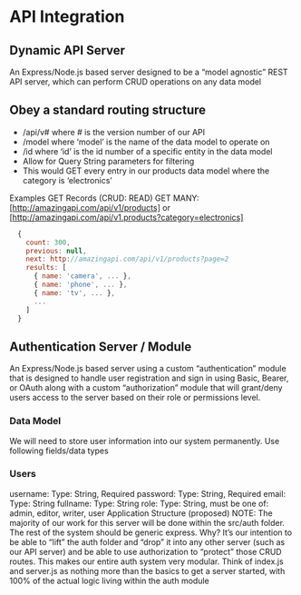 # API Integration

## Dynamic API Server

An Express/Node.js based server designed to be a “model agnostic” REST API server, which can perform CRUD operations on any data model

## Obey a standard routing structure

- /api/v# where # is the version number of our API
- /model where ‘model’ is the name of the data model to operate on
- /id where ‘id’ is the id number of a specific entity in the data model
- Allow for Query String parameters for filtering
- This would GET every entry in our products data model where the category is ‘electronics’

Examples
GET Records (CRUD: READ)
GET MANY: [http://amazingapi.com/api/v1/products] or [http://amazingapi.com/api/v1.products?category=electronics]

```javascript
  {
    count: 300,
    previous: null,
    next: http://amazingapi.com/api/v1/products?page=2
    results: [
      { name: 'camera', ... },
      { name: 'phone', ... },
      { name: 'tv', ... },
      ...
    ]
  }
```

## Authentication Server / Module

An Express/Node.js based server using a custom “authentication” module that is designed to handle user registration and sign in using Basic, Bearer, or OAuth along with a custom “authorization” module that will grant/deny users access to the server based on their role or permissions level.

### Data Model

We will need to store user information into our system permanently. Use following fields/data types

### Users

username: Type: String, Required
password: Type: String, Required
email: Type: String
fullname: Type: String
role: Type: String, must be one of: admin, editor, writer, user
Application Structure (proposed)
NOTE: The majority of our work for this server will be done within the src/auth folder. The rest of the system should be generic express. Why? It’s our intention to be able to “lift” the auth folder and “drop” it into any other server (such as our API server) and be able to use authorization to “protect” those CRUD routes. This makes our entire auth system very modular. Think of index.js and server.js as nothing more than the basics to get a server started, with 100% of the actual logic living within the auth module
